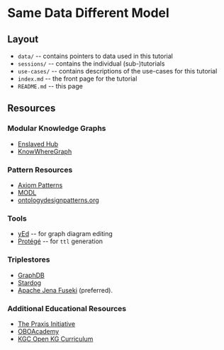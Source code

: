 # Same Data Different Model

## Layout
* `data/` -- contains pointers to data used in this tutorial
* `sessions/` -- contains the individual (sub-)tutorials
* `use-cases/` -- contains descriptions of the use-cases for this tutorial
* `index.md` -- the front page for the tutorial
* `README.md` -- this page

## Resources
### Modular Knowledge Graphs
* [Enslaved Hub](https://enslaved.org/)
* [KnowWhereGraph](https://knowwheregraph.org/)

### Pattern Resources
* [Axiom Patterns](https://daselab.cs.ksu.edu/sites/default/files/Expressibility_of_OWL_%20Axioms_with_Patterns.pdf)
* [MODL](https://github.com/kastle-lab/modular-ontology-design-library)
* [ontologydesignpatterns.org](https://ontologydesignpatterns.org/)

### Tools
* [yEd](https://yworks.com/yed) -- for graph diagram editing
* [Protégé](https://protege.stanford.edu/) -- for `ttl` generation

### Triplestores
* [GraphDB](https://www.ontotext.com/products/graphdb/)
* [Stardog](https://www.stardog.com/)
* [Apache Jena Fuseki](https://jena.apache.org/documentation/fuseki2/) (preferred).

### Additional Educational Resources
* [The Praxis Initiative](https://the-praxis-initiative.org/)
* [OBOAcademy](https://oboacademy.github.io/obook/)
* [KGC Open KG Curriculum](https://github.com/KGConf/open-kg-curriculum)
